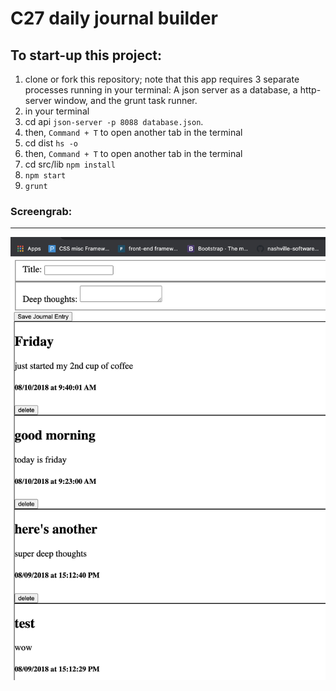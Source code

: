 # C27 daily journal builder


## To start-up this project:
1. clone or fork this repository; note that this app requires 3 separate processes running in your terminal:  A json server as a database, a http-server window, and the grunt task runner.
1. in your terminal
1. cd api ```json-server -p 8088 database.json```. 
1. then, ```Command + T``` to open another tab in the terminal
1. cd dist ``` hs -o ```
1. then, ```Command + T``` to open another tab in the terminal
1. cd src/lib ```npm install``` 
1. ```npm start```
1. ```grunt```

### Screengrab: 
------------------
![screengrab](/c27_dailyjournal_screengrab.png)
